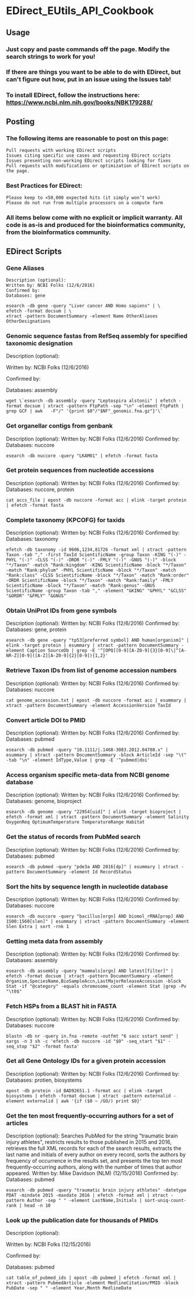 # EDirect_EUtils_API_Cookbook

## Usage

### Just copy and paste commands off the page.  Modify the search strings to work for you!

### If there are things you want to be able to do with EDirect, but can't figure out how, put in an issue using the Issues tab!

### To install EDirect, follow the instructions here:  https://www.ncbi.nlm.nih.gov/books/NBK179288/

## Posting
### The following items are reasonable to post on this page:
    Pull requests with working EDirect scripts
    Issues citing specific use cases and requesting EDirect scripts
    Issues presenting non-working EDirect scripts looking for fixes
    Pull requests with modifications or optimization of EDirect scripts on the page.
### Best Practices for EDirect:
    Please keep to <50,000 expected hits (it simply won’t work)
    Please do not run from multiple processors on a compute farm

### All items below come with no explicit or implicit warranty.  All code is as-is and produced for the bioinformatics community, from the bioinformatics community.  

## EDirect Scripts

### Gene Aliases
	Description (optional):
	Written by: NCBI Folks (12/6/2016)
	Confirmed by:
	Databases: gene
```
esearch -db gene -query "Liver cancer AND Homo sapiens" | \
efetch -format docsum | \
xtract -pattern DocumentSummary -element Name OtherAliases OtherDesignations
```

### Genomic sequence fastas from RefSeq assembly for specified taxonomic designation

Description (optional):

Written by: NCBI Folks (12/6/2016)

Confirmed by:

Databases: assembly

```
wget \`esearch -db assembly -query "Leptospira alstonii" | efetch -format docsum | xtract -pattern FtpPath -sep "\n" -element FtpPath | grep GCF | awk   -F"/" '{print $0"/"$NF"_genomic.fna.gz"}'\`
```

### Get organellar contigs from genbank

Description (optional):
Written by: NCBI Folks (12/6/2016)
Confirmed by:
Databases: nuccore

```
esearch -db nuccore -query "LKAM01" | efetch -format fasta
```

### Get protein sequences from nucleotide accessions

Description (optional):
Written by: NCBI Folks (12/6/2016)
Confirmed by:
Databases: nuccore, protein

```
cat accs_file | epost -db nuccore -format acc | elink -target protein | efetch -format fasta
```

### Complete taxonomy (KPCOFG) for taxids

Description (optional):
Written by: NCBI Folks (12/6/2016)
Confirmed by:
Databases: taxonomy

```
efetch -db taxonomy -id 9606,1234,81726 -format xml | xtract -pattern Taxon -tab "," -first TaxId ScientificName -group Taxon -KING "(-)" -PHYL "(-)" -CLSS "(-)" -ORDR "(-)" -FMLY "(-)" -GNUS "(-)" -block "*/Taxon" -match "Rank:kingdom" -KING ScientificName -block "*/Taxon" -match "Rank:phylum" -PHYL ScientificName -block "*/Taxon" -match "Rank:class" -CLSS ScientificName -block "*/Taxon" -match "Rank:order" -ORDR ScientificName -block "*/Taxon" -match "Rank:family" -FMLY ScientificName -block "*/Taxon" -match "Rank:genus" -GNUS ScientificName -group Taxon -tab "," -element "&KING" "&PHYL" "&CLSS" "&ORDR" "&FMLY" "&GNUS"
```

### Obtain UniProt IDs from gene symbols

Description (optional):
Written by: NCBI Folks (12/6/2016)
Confirmed by:
Databases: gene, protein

```
esearch -db gene -query "tp53[preferred symbol] AND human[organism]" | elink -target protein | esummary | xtract -pattern DocumentSummary -element Caption SourceDb | grep -E '^[OPQ][0-9][A-Z0-9]{3}[0-9]\|^[A-NR-Z][0-9]([A-Z][A-Z0-9]{2}[0-9]){1,2}'
```

### Retrieve Taxon IDs from list of genome accession numbers

Description (optional):
Written by: NCBI Folks (12/6/2016)
Confirmed by:
Databases: nuccore

```
cat genome_accession.txt | epost -db nuccore -format acc | esummary | xtract -pattern DocumentSummary -element AccessionVersion TaxId
```

### Convert article DOI to PMID

Description (optional):
Written by: NCBI Folks (12/6/2016)
Confirmed by:
Databases: pubmed

```
esearch -db pubmed -query "10.1111/j.1468-3083.2012.04708.x" | esummary | xtract -pattern DocumentSummary -block ArticleId -sep "\t" -tab "\n" -element IdType,Value | grep -E '^pubmed|doi'
```

### Access organism specific meta-data from NCBI genome database

Description (optional):
Written by: NCBI Folks (12/6/2016)
Confirmed by:
Databases: genome, bioproject

```
esearch -db genome -query "22954[uid]" | elink -target bioproject | efetch -format xml | xtract -pattern DocumentSummary -element Salinity OxygenReq OptimumTemperature TemperatureRange Habitat
```

### Get the status of records from PubMed search

Description (optional):
Written by: NCBI Folks (12/6/2016)
Confirmed by:
Databases: pubmed

```
esearch -db pubmed -query "pde3a AND 2016[dp]" | esummary | xtract -pattern DocumentSummary -element Id RecordStatus
```

### Sort the hits by sequence length in nucleotide database

Description (optional):
Written by: NCBI Folks (12/6/2016)
Confirmed by:
Databases: nuccore

```
esearch -db nuccore -query "bacillus[orgn] AND biomol_rRNA[prop] AND 1500:1560[slen]" | esummary | xtract -pattern DocumentSummary -element Slen Extra | sort -rnk 1
```

### Getting meta data from assembly

Description (optional):
Written by: NCBI Folks (12/6/2016)
Confirmed by:
Databases: assembly

```
esearch -db assembly -query "mammals[orgn] AND latest[filter]" | efetch -format docsum | xtract -pattern DocumentSummary -element Organism,SpeciesName,BioSampleAccn,LastMajorReleaseAccession -block Stat -if "@category" -equals chromosome_count -element Stat |grep -Pv "\t0$"
```

### Fetch HSPs from a BLAST hit in FASTA                                            	

Description (optional):
Written by: NCBI Folks (12/6/2016)
Confirmed by:
Databases: nuccore

```
blastn -db nr -query in.fna -remote -outfmt "6 sacc sstart send" | xargs -n 3 sh -c 'efetch -db nuccore -id "$0" -seq_start "$1" -seq_stop "$2" -format fasta'
```

### Get all Gene Ontology IDs for a given protein accession

Description (optional):
Written by: NCBI Folks (12/6/2016)
Confirmed by:
Databases: protien, biosystems

```
epost -db protein -id BAD92651.1 -format acc | elink -target biosystems | efetch -format docsum | xtract -pattern externalid -element externalid | awk '{if ($0 ~ /GO/) print $0}'
```

### Get the ten most frequently-occurring authors for a set of articles
 
Description (optional): Searches PubMed for the string "traumatic brain injury athletes", restricts results to those published in 2015 and 2016, retrieves the full XML records for each of the search results, extracts the last name and initials of every author on every record, sorts the authors by frequency of occurrence in the results set, and presents the top ten most frequently-occurring authors, along with the number of times that author appeared.
Written by: Mike Davidson (NLM) (12/15/2016)
Confirmed by:
Databases: pubmed

```
esearch -db pubmed -query "traumatic brain injury athletes" -datetype PDAT -mindate 2015 -maxdate 2016 | efetch -format xml | xtract -pattern Author -sep " " -element LastName,Initials | sort-uniq-count-rank | head -n 10
```

### Look up the publication date for thousands of PMIDs 

Description (optional):

Written by: NCBI Folks (12/15/2016)

Confirmed by:

Databases: pubmed

```
cat table_of_pubmed_ids | epost -db pubmed | efetch -format xml | xtract -pattern PubmedArticle -element MedlineCitation/PMID -block PubDate -sep " " -element Year,Month MedlineDate
```
